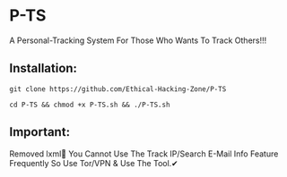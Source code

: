 # P-TS
A Personal-Tracking System For Those Who Wants To Track Others!!!

## Installation:

`git clone https://github.com/Ethical-Hacking-Zone/P-TS`

`cd P-TS && chmod +x P-TS.sh && ./P-TS.sh`

## Important:

Removed lxml🙂
You Cannot Use The Track IP/Search E-Mail Info Feature Frequently So Use Tor/VPN & Use The Tool.✔
